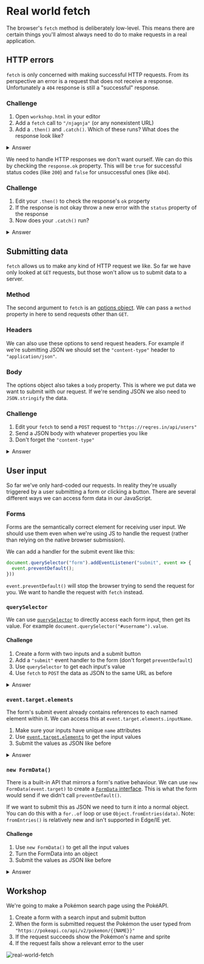# Real world fetch

The browser's `fetch` method is deliberately low-level. This means there are certain things you'll almost always need to do to make requests in a real application.

## HTTP errors

`fetch` is only concerned with making successful HTTP requests. From its perspective an error is a request that does not receive a response. Unfortunately a `404` response is still a "successful" response.

### Challenge

1. Open `workshop.html` in your editor
1. Add a `fetch` call to `"/njagnja"` (or any nonexistent URL)
1. Add a `.then()` and `.catch()`. Which of these runs? What does the response look like?

<details>
<summary>Answer</summary>

```js
fetch("/njagnja")
  .then(console.log)
  .catch(console.error);

// .then() runs and logs the response object
// { ok: false, status: 404, statusText: "Not Found" ...}
```

</details>

We need to handle HTTP responses we don't want ourself. We can do this by checking the `response.ok` property. This will be `true` for successful status codes (like `200`) and `false` for unsuccessful ones (like `404`).

### Challenge

1. Edit your `.then()` to check the response's `ok` property
1. If the response is not okay throw a new error with the `status` property of the response
1. Now does your `.catch()` run?

<details>
<summary>Answer</summary>

```js
fetch("/njagnja")
  .then(response => {
    if (!response.ok) throw new Error(response.status);
    console.log(response);
  })
  .catch(console.error);

// .then() runs and sees its a 404
// it throws a new error with the 404 code
// the catch will catch the error and log "404" and the stack trace
```

</details>

## Submitting data

`fetch` allows us to make any kind of HTTP request we like. So far we have only looked at `GET` requests, but those won't allow us to submit data to a server.

### Method

The second argument to `fetch` is an [options object](https://developer.mozilla.org/en-US/docs/Web/API/WindowOrWorkerGlobalScope/fetch#Parameters). We can pass a `method` property in here to send requests other than `GET`.

### Headers

We can also use these options to send request headers. For example if we're submitting JSON we should set the `"content-type"` header to `"application/json"`.

### Body

The options object also takes a `body` property. This is where we put data we want to submit with our request. If we're sending JSON we also need to `JSON.stringify` the data.

### Challenge

1. Edit your `fetch` to send a `POST` request to `"https://reqres.in/api/users"`
1. Send a JSON body with whatever properties you like
1. Don't forget the `"content-type"`

<details>
<summary>Answer</summary>

```js
const data = { name: "oli" };

fetch("https://reqres.in/api/users", {
  method: "POST",
  body: JSON.stringify(data),
  headers: { "content-type": "application/json" },
})
  .then(response => {
    if (!response.ok) throw new Error(response.status);
    return response.json();
  })
  .then(json => console.log(json))
  .catch(error => console.error(error));

// should log something like: { name: "oli", id: "499", createdAt: "2020-02-17T16:03:13.654Z" }
```

</details>

## User input

So far we've only hard-coded our requests. In reality they're usually triggered by a user submitting a form or clicking a button. There are several different ways we can access form data in our JavaScript.

### Forms

Forms are the semantically correct element for receiving user input. We should use them even when we're using JS to handle the request (rather than relying on the native browser submission).

We can add a handler for the submit event like this:

```js
document.querySelector("form").addEventListener("submit", event => {
  event.preventDefault();
}))
```

`event.preventDefault()` will stop the browser trying to send the request for you. We want to handle the request with `fetch` instead.

### `querySelector`

We can use [`querySelector`](https://developer.mozilla.org/en-US/docs/Web/API/Document/querySelector) to directly access each form input, then get its value. For example `document.querySelector("#username").value`.

#### Challenge

1. Create a form with two inputs and a submit button
1. Add a `"submit"` event handler to the form (don't forget `preventDefault`)
1. Use `querySelector` to get each input's value
1. Use `fetch` to `POST` the data as JSON to the same URL as before

<details>
<summary>Answer</summary>

```html
<form>
  <label for="username">Post title</label>
  <input id="username" />
  <label for="password">Password</label>
  <input type="password" id="password" />
  <button type="submit">Log in</button>
</form>

<script>
  const form = document.querySelector("form");
  form.addEventListener("submit", event => {
    event.preventDefault();
    const username = document.querySelector("#username").value;
    const password = document.querySelector("#password").value;
    const data = { username, password };
    fetch("https://reqres.in/api/users", {
      method: "POST",
      body: JSON.stringify(data),
      headers: { "content-type": "application/json" },
    })
      .then(response => {
        if (!response.ok) throw new Error(response.status);
        return response.json();
      })
      .then(json => console.log(json))
      .catch(error => console.error(error));
  });
</script>
```

</details>

### `event.target.elements`

The form's submit event already contains references to each named element within it. We can access this at `event.target.elements.inputName`.

1. Make sure your inputs have unique `name` attributes
1. Use [`event.target.elements`](https://developer.mozilla.org/en-US/docs/Web/API/HTMLFormElement/elements) to get the input values
1. Submit the values as JSON like before

<details>
<summary>Answer</summary>

```html
<form>
  <label for="username">Post title</label>
  <input id="username" name="username" />
  <label for="password">Password</label>
  <input type="password" id="password" name="password" />
  <button type="submit">Log in</button>
</form>

<script>
  const form = document.querySelector("form");
  form.addEventListener("submit", event => {
    event.preventDefault();
    const username = event.target.elements.username.value;
    const password = event.target.elements.password.value;
    const data = { username, password };
    fetch("https://reqres.in/api/users", {
      method: "POST",
      body: JSON.stringify(data),
      headers: { "content-type": "application/json" },
    })
      .then(response => {
        if (!response.ok) throw new Error(response.status);
        return response.json();
      })
      .then(json => console.log(json))
      .catch(error => console.error(error));
  });
</script>
```

</details>

### `new FormData()`

There is a built-in API that mirrors a form's native behaviour. We can use `new FormData(event.target)` to create a [`FormData` interface](https://developer.mozilla.org/en-US/docs/Web/API/FormData). This is what the form would send if we didn't call `preventDefault()`.

If we want to submit this as JSON we need to turn it into a normal object. You can do this with a `for..of` loop or use `Object.fromEntries(data)`. Note: `fromEntries()` is relatively new and isn't supported in Edge/IE yet.

#### Challenge

1. Use `new FormData()` to get all the input values
1. Turn the FormData into an object
1. Submit the values as JSON like before

<details>
<summary>Answer</summary>

```html
<form>
  <label for="username">Post title</label>
  <input id="username" name="username" />
  <label for="password">Password</label>
  <input type="password" id="password" name="password" />
  <button type="submit">Log in</button>
</form>

<script>
  const form = document.querySelector("form");
  form.addEventListener("submit", event => {
    event.preventDefault();
    const formData = new FormData(event.target);
    const data = Object.fromEntries(formData);
    fetch("https://reqres.in/api/users", {
      method: "POST",
      body: JSON.stringify(data),
      headers: { "content-type": "application/json" },
    })
      .then(response => {
        if (!response.ok) throw new Error(response.status);
        return response.json();
      })
      .then(json => console.log(json))
      .catch(error => console.error(error));
  });
</script>
```

</details>

## Workshop

We're going to make a Pokémon search page using the PokéAPI.

1. Create a form with a search input and submit button
1. When the form is submitted request the Pokémon the user typed from `"https://pokeapi.co/api/v2/pokemon/{{NAME}}"`
1. If the request succeeds show the Pokémon's name and sprite
1. If the request fails show a relevant error to the user

![real-world-fetch](https://user-images.githubusercontent.com/9408641/74943442-4a2be780-53ec-11ea-90f2-77bc07bbcdbb.gif)
